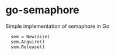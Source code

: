 # go-semaphore
Simple implementation of semaphore in Go

```golang
  sem = New(size)
  sem.Acquire()
  sem.Release()
```
